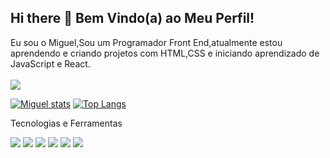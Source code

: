 ## Hi there 👋 Bem Vindo(a) ao Meu Perfil!

Eu sou o Miguel,Sou um Programador Front End,atualmente estou aprendendo e criando projetos com HTML,CSS e iniciando aprendizado de JavaScript e React.
<br>
<br>
<a href="migueltandu@gmail.com"/>
<img src="https://img.shields.io/badge/Gmail-D14836?style=for-the-badge&logo=gmail&logoColor=white"/>

  [![Miguel stats](https://github-readme-stats.vercel.app/api?username=migueltandu30)](https://github.com/anuraghazra/github-readme-stats)
[![Top Langs](https://github-readme-stats.vercel.app/api/top-langs/?username=migueltandu30)](https://github.com/anuraghazra/github-readme-stats)

Tecnologias e Ferramentas

<div>
<img src="https://img.shields.io/badge/HTML5-E34F26?style=for-the-badge&logo=html5&logoColor=white"/>
<img src="https://img.shields.io/badge/CSS3-1572B6?style=for-the-badge&logo=css3&logoColor=white"/>
<img src="https://img.shields.io/badge/JavaScript-F7DF1E?style=for-the-badge&logo=javascript&logoColor=black"/>
<img src="https://img.shields.io/badge/React-20232A?style=for-the-badge&logo=react&logoColor=61DAFB"/>
  <img src="https://img.shields.io/badge/GIT-E44C30?style=for-the-badge&logo=git&logoColor=white"/>
  <img src="https://img.shields.io/badge/GitHub-100000?style=for-the-badge&logo=github&logoColor=white"/>
</div>
